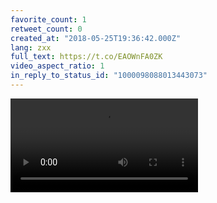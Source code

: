 ```yaml
---
favorite_count: 1
retweet_count: 0
created_at: "2018-05-25T19:36:42.000Z"
lang: zxx
full_text: https://t.co/EAOWnFA0ZK
video_aspect_ratio: 1
in_reply_to_status_id: "1000098088013443073"
---
```


![Embedded Video](https://twitter-media-coderbyheart.s3.eu-north-1.amazonaws.com/1000098353080946688-qd6kq94ST-Doyae6.mp4)
